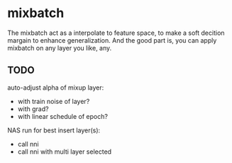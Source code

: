 # mixbatch
The mixbatch act as a interpolate to feature space, to make a soft decition margain to enhance generalization.
And the good part is, you can apply mixbatch on any layer you like, any.

## TODO
auto-adjust alpha of mixup layer:
- with train noise of layer?
- with grad?
- with linear schedule of epoch?

NAS run for best insert layer(s):
- call nni
- call nni with multi layer selected